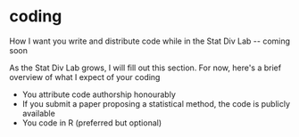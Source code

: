# coding

How I want you write and distribute code while in the Stat Div Lab -- coming soon

As the Stat Div Lab grows, I will fill out this section. For now, here's a brief overview of what I expect of your coding

- You attribute code authorship honourably
- If you submit a paper proposing a statistical method, the code is publicly available
- You code in R (preferred but optional)
